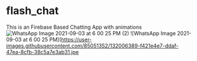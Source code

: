 # flash_chat

This is an Firebase Based Chatting App with animations 
![WhatsApp Image 2021-09-03 at 6 00 25 PM (2)](https://user-images.githubusercontent.com/85051352/132006381-236c89b3-0238-42c5-af31-e57676452e2c.jpeg)
![WhatsApp Image 2021-09-03 at 6 00 25 PM](https://user-images.githubusercontent.com/85051352/132006389-f421e4e7-ddaf-47ea-8cfb-38c5a7e3ab31.jpe
